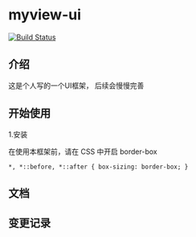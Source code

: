 # myview-ui

[![Build Status](https://www.travis-ci.org/hsbao/myView-wheel-ui.svg?branch=master)](https://www.travis-ci.org/hsbao/myView-wheel-ui)

## 介绍

这是个人写的一个UI框架， 后续会慢慢完善

## 开始使用

1.安装

  在使用本框架前，请在 CSS 中开启 border-box

  ```
  *, *::before, *::after { box-sizing: border-box; }
  ```

## 文档

## 变更记录